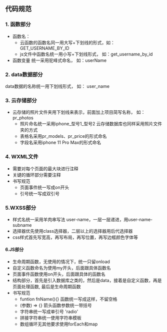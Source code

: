 ## 代码规范
### 1. 函数部分
  * 函数名：
    + 云函数的函数名同一用大写+下划线的形式，如：GET_USERNAME_BY_ID
    + js文件中函数名统一用小写+下划线形式， 如：get_username_by_id
  * 函数变量
    统一采用驼峰式命名， 如：userName
### 2. data数据部分
  data数据的名称统一用下划线形式， 如： user_name
### 3. 云存储部分
  * 云存储的照片文件夹用下划线来表示，前面加上项目简写名称， 如：pr_photos
    + 照片命名统一采用iphone_型号1_型号2
  云存储数据库也同样采用照片文件夹的方式
    + 表格名采用pr_models、pr_price的形式命名
    + 字段名采用iphone 11 Pro Max的形式命名
### 4. WXML文件
  * 需要对每个页面的最大块进行注释
  * 关键的循环部分需要注释
  * 书写规范
    + 页面事件统一写成on开头
    + 引号统一写成双引号
### 5.WXSS部分
  * 样式名统一采用羊肉串写法 user-name，一层一层递进，用user-name-subname
  * 选择器优先使用class选择器，二层以上的选择器用后代选择器
  * css样式首先写宽高，再写布局，再写位置，再写边框颜色字体等
#### 6.JS部分
  * 生命周期函数，无使用的情况下，统一只留onload
  * 自定义函数命名为使用my开头，后面跟具体函数名
  * 页面事件函数使用on开头，后面跟具体的函数名
  * 结构部分，首先是引入数据库之类的，然后是data，接着是自定义函数，再是页面处理函数, 最后是生命周期函数
  * 书写规范
    + funtion fnName(){} 函数统一写成这样，不留空格
    + (参数) => {} 箭头函数参数统一带括号
    + 字符串统一写成单引号 'radio'
    + 拼接字符串统一使用字符串模板
    + 数组循环无其他要求使用forEach和map

